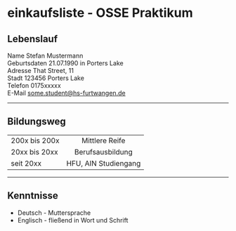 # einkaufsliste - OSSE Praktikum

## Lebenslauf
Name		Stefan Mustermann  
Geburtsdaten	21.07.1990 in Porters Lake   
Adresse		That Street, 11  
Stadt		123456 Porters Lake  
Telefon		0175xxxxx  
E-Mail		some.student@hs-furtwangen.de  

----

## Bildungsweg

|         |           |   
| ------------- |:-------------:|
| 200x bis 200x      | Mittlere Reife |
| 20xx bis 20xx      | Berufsausbildung      |
| seit 20xx | HFU, AIN Studiengang      |

----

## Kenntnisse

* Deutsch - Muttersprache    
* Englisch - fließend in Wort und Schrift
